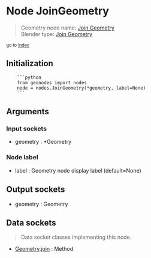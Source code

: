 
# Node JoinGeometry

> Geometry node name: [Join Geometry](https://docs.blender.org/manual/en/latest/modeling/geometry_nodes/geometry/join_geometry.html)<br>
  Blender type: [Join Geometry](https://docs.blender.org/api/current/bpy.types.GeometryNodeJoinGeometry.html)
  
<sub>go to [index](/docs/index.md)</sub>

Initialization
--------------
        
        ```python
        from geonodes import nodes
        node = nodes.JoinGeometry(*geometry, label=None)
        ```



## Arguments


### Input sockets

- geometry : *Geometry

### Node label

- label : Geometry node display label (default=None)

## Output sockets

- geometry : Geometry

## Data sockets

> Data socket classes implementing this node.
  
  
- [Geometry](/docs/sockets/Geometry.md).[join](/docs/sockets/Geometry.md#join) : Method
  
